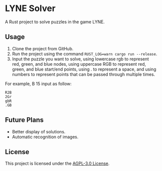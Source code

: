# LYNE Solver

A Rust project to solve puzzles in the game LYNE.

## Usage

1. Clone the project from GitHub.
2. Run the project using the command `RUST_LOG=warn cargo run --release`.
3. Input the puzzle you want to solve, using lowercase rgb to represent red, green, and blue nodes, using uppercase RGB to represent red, green, and blue start/end points, using . to represent a space, and using numbers to represent points that can be passed through multiple times.

For example, B 15 input as follow:
```
R2B
2Gr
gbR
.GB
```

## Future Plans

* Better display of solutions.
* Automatic recognition of images.

## License

This project is licensed under the [AGPL-3.0 License](/LICENSE).
